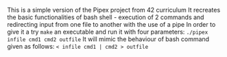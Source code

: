 This is a simple version of the Pipex project from 42 curriculum
It recreates the basic functionalities of bash shell - execution of 2 commands and redirecting input from one file to another with the use of a pipe
In order to give it a try ```make``` an executable and run it with four parameters: ```./pipex infile cmd1 cmd2 outfile```
It will mimic the behaviour of bash command given as follows: ```< infile cmd1 | cmd2 > outfile```
